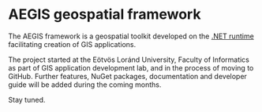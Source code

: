 # AEGIS geospatial framework

The AEGIS framework is a geospatial toolkit developed on the [.NET runtime](https://github.com/dotnet) facilitating creation of GIS applications.

The project started at the Eötvös Loránd University, Faculty of Informatics as part of GIS application development lab, and in the process of moving to GitHub. Further features, NuGet packages, documentation and developer guide will be added during the coming months.

Stay tuned.